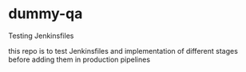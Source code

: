 # dummy-qa
Testing Jenkinsfiles

this repo is to test Jenkinsfiles and implementation of different stages before adding them in production pipelines
